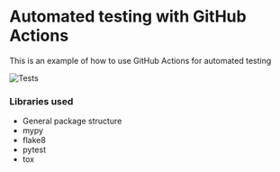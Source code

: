 # Automated testing with GitHub Actions

This is an example of how to use GitHub Actions for automated testing

![Tests](https://github.com/mCodingLLC/SlapThatLikeButton-TestingStarterProject/actions/workflows/tests.yml/badge.svg)

### Libraries used

* General package structure
* mypy
* flake8
* pytest
* tox